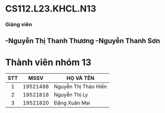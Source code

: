 # CS112.L23.KHCL.N13
### Giảng viên
-**Nguyễn Thị Thanh Thương**
-**Nguyễn Thanh Sơn**
---
<h1>Thành viên nhóm 13</h1>

| STT |MSSV| HỌ VÀ TÊN|
|:---:|---|   ---|
|1|19521488|Nguyễn Thị Thảo Hiền|
|2|19521818|Nguyễn Thị Ly|
|3|19521820|Đặng Xuân Mai
